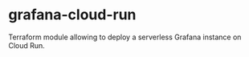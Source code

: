 # grafana-cloud-run
Terraform module allowing to deploy a serverless Grafana instance on Cloud Run. 
